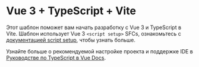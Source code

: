 # Vue 3 + TypeScript + Vite

Этот шаблон поможет вам начать разработку с Vue 3 и TypeScript в Vite. Шаблон использует Vue 3 `<script setup>` SFCs, ознакомьтесь с [документацией script setup](https://v3.vuejs.org/api/sfc-script-setup.html#sfc-script-setup), чтобы узнать больше.

Узнайте больше о рекомендуемой настройке проекта и поддержке IDE в [Руководстве по TypeScript в Vue Docs](https://vuejs.org/guide/typescript/overview.html#project-setup).
